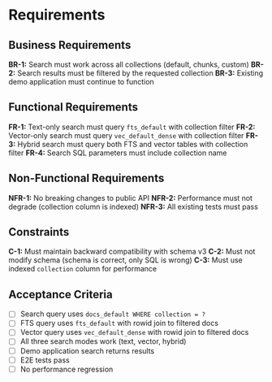 # Requirements

## Business Requirements

**BR-1:** Search must work across all collections (default, chunks, custom)
**BR-2:** Search results must be filtered by the requested collection
**BR-3:** Existing demo application must continue to function

## Functional Requirements

**FR-1:** Text-only search must query `fts_default` with collection filter
**FR-2:** Vector-only search must query `vec_default_dense` with collection filter
**FR-3:** Hybrid search must query both FTS and vector tables with collection filter
**FR-4:** Search SQL parameters must include collection name

## Non-Functional Requirements

**NFR-1:** No breaking changes to public API
**NFR-2:** Performance must not degrade (collection column is indexed)
**NFR-3:** All existing tests must pass

## Constraints

**C-1:** Must maintain backward compatibility with schema v3
**C-2:** Must not modify schema (schema is correct, only SQL is wrong)
**C-3:** Must use indexed `collection` column for performance

## Acceptance Criteria

- [ ] Search query uses `docs_default WHERE collection = ?`
- [ ] FTS query uses `fts_default` with rowid join to filtered docs
- [ ] Vector query uses `vec_default_dense` with rowid join to filtered docs
- [ ] All three search modes work (text, vector, hybrid)
- [ ] Demo application search returns results
- [ ] E2E tests pass
- [ ] No performance regression

